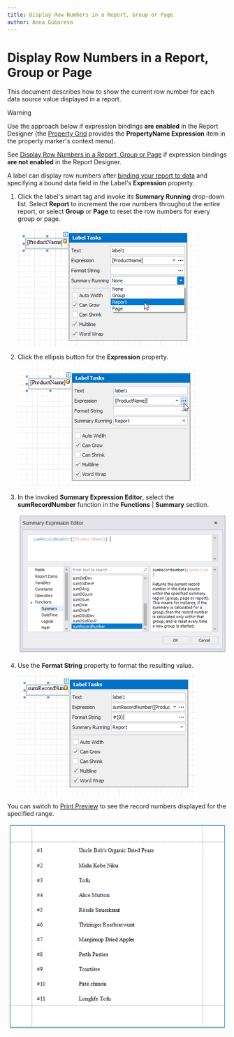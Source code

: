 ```yaml
---
title: Display Row Numbers in a Report, Group or Page
author: Anna Gubareva
---
```

# Display Row Numbers in a Report, Group or Page

This document describes how to show the current row number for each data source value displayed in a report.

> [!Warning]
> Use the approach below if expression bindings **are enabled** in the Report Designer (the [Property Grid](../../report-designer-tools/ui-panels/property-grid.md) provides the **PropertyName Expression** item in the property marker's context menu).
>
> See [Display Row Numbers in a Report, Group or Page](../shape-data-data-bindings/display-row-numbers-in-a-report-group-or-page.md) if expression bindings **are not enabled** in the Report Designer.

A label can display row numbers after [binding your report to data](../../bind-to-data.md) and specifying a bound data field in the Label's **Expression** property.

1. Click the label's smart tag and invoke its **Summary Running** drop-down list. Select **Report** to increment the row numbers throughout the entire report, or select **Group** or **Page** to reset the row numbers for every group or page.
	
	![](../../../../../images/eurd-win-shaping-row-numbers-summary-running.png)

2. Click the ellipsis button for the **Expression** property.
	
	![](../../../../../images/eurd-win-shaping-row-numbers-expression-property.png)

3. In the invoked **Summary Expression Editor**, select the **sumRecordNumber** function in the **Functions** | **Summary** section.
	
	![](../../../../../images/eurd-win-shaping-row-numbers-expression.png)

4. Use the **Format String** property to format the resulting value.
	
	![](../../../../../images/eurd-win-shaping-row-numbers-format-string.png)

You can switch to [Print Preview](../../preview-print-and-export-reports.md) to see the record numbers displayed for the specified range.

![](../../../../../images/eurd-win-shaping-row-numbers-result.png)